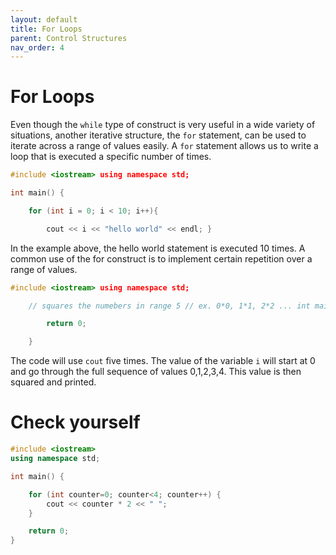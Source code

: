 ```yaml
---
layout: default
title: For Loops
parent: Control Structures
nav_order: 4
---
```


# For Loops 
Even though the `while` type of construct is very useful in a wide variety of situations, another iterative structure, the `for` statement, can be used to iterate across a range of values easily. A `for` statement allows us to write a loop that is executed a specific number of times.
```cpp
#include <iostream> using namespace std;

int main() {

    for (int i = 0; i < 10; i++){

        cout << i << "hello world" << endl; }
```
In the example above, the hello world statement is executed 10 times.
A common use of the for construct is to implement certain repetition over a range of values.
```cpp
#include <iostream> using namespace std;

    // squares the numebers in range 5 // ex. 0*0, 1*1, 2*2 ... int main() { for (int i=0; i<5; i++) { cout << i*i << " "; }

        return 0;

    }
```
The code will use `cout` five times. The value of the variable `i` will start at 0 and go through the full sequence of values 0,1,2,3,4. This value is then squared and printed.
# Check yourself 
```cpp
#include <iostream>
using namespace std;

int main() {

    for (int counter=0; counter<4; counter++) {
        cout << counter * 2 << " ";
    }

    return 0;
}
```
